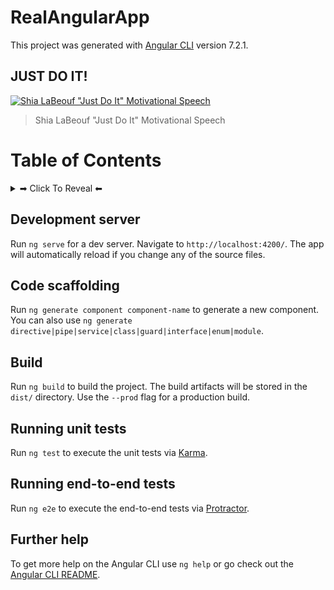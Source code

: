 # RealAngularApp

This project was generated with [Angular CLI](https://github.com/angular/angular-cli) version 7.2.1.


## JUST DO IT!
[![Shia LaBeouf "Just Do It" Motivational Speech](https://img.youtube.com/vi/ZXsQAXx_ao0/maxresdefault.jpg)](https://youtu.be/ZXsQAXx_ao0)
>Shia LaBeouf "Just Do It" Motivational Speech


# Table of Contents
<details><summary>➡ Click To Reveal ⬅</summary>

### So far, this angular project contains the following:

* Basic [Pipes](https://angular.io/guide/pipes) ||
* Basic Form validation
* Ballsy component with some [matter-js](https://github.com/liabru/matter-js) 🤹‍♂️🎱
* Jhey's [Triangle](https://codepen.io/jh3y/pen/bzJOOR) 🔺
* RouterLink 🔗
* Countdown Timer ⏱
* To Be Continued™

</details>


## Development server

Run `ng serve` for a dev server. Navigate to `http://localhost:4200/`. The app will automatically reload if you change any of the source files.

## Code scaffolding

Run `ng generate component component-name` to generate a new component. You can also use `ng generate directive|pipe|service|class|guard|interface|enum|module`.

## Build

Run `ng build` to build the project. The build artifacts will be stored in the `dist/` directory. Use the `--prod` flag for a production build.

## Running unit tests

Run `ng test` to execute the unit tests via [Karma](https://karma-runner.github.io).

## Running end-to-end tests

Run `ng e2e` to execute the end-to-end tests via [Protractor](http://www.protractortest.org/).

## Further help

To get more help on the Angular CLI use `ng help` or go check out the [Angular CLI README](https://github.com/angular/angular-cli/blob/master/README.md).

